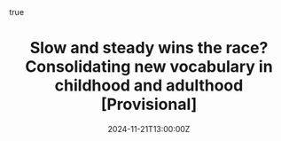---
abstract: ""

address:
  city: "Cambridge"
  country: "UK"
  postcode: ""
  region: ""
  street: "Cripps Court, Magdalene College"
all_day: 
authors: 
- admin
date: "2024-11-21T13:00:00Z"
date_end: "2024-11-21T14:45:00Z"
event: Cambridge Language Sciences Annual Symposium
event_url: https://www.languagesciences.cam.ac.uk/events/language-sciences-annual-symposium-2024-how-can-learning-second-language-be-made-effortless
featured: false
image:
  caption: 'Image credit: []())'
  focal_point: Right
location: "Newcastle University"
math: true
projects: 
- phd-work
publishDate: "2024-09-18T00:00:00Z"
slides: 
summary: 
tags:
title: "Slow and steady wins the race? Consolidating new vocabulary in childhood and adulthood [Provisional]"
url_code: ""
url_pdf: ""
url_poster: ""
url_video: ""
url_dataset: ""
---